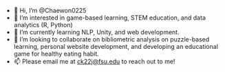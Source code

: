- 👋 Hi, I’m @Chaewon0225
- 👀 I’m interested in game-based learning, STEM education, and data analytics (R, Python)
- 🌱 I’m currently learning NLP, Unity, and web development.
- 💞️ I’m looking to collaborate on bibliometric analysis on puzzle-based learning, personal website development, and developing an educational game for healthy eating habit.
- 📫 Please email me at ck22j@fsu.edu to reach out to me!

<!---
Chaewon0225/Chaewon0225 is a ✨ special ✨ repository because its `README.md` (this file) appears on your GitHub profile.
You can click the Preview link to take a look at your changes.
--->
